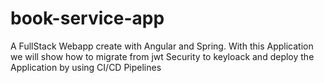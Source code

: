 # book-service-app
A FullStack Webapp create with Angular and Spring.  With this Application we will show how to migrate from jwt Security to keyloack and deploy the Application by using CI/CD Pipelines
